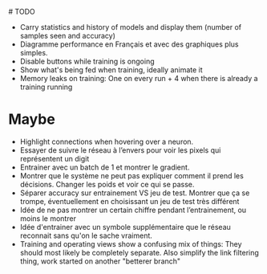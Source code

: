 # TODO

- Carry statistics and history of models and display them (number of samples seen and accuracy)
- Diagramme performance en Français et avec des graphiques plus simples.
- Disable buttons while training is ongoing
- Show what's being fed when training, ideally animate it
- Memory leaks on training: One on every run + 4 when there is already a training running

# Maybe

- Highlight connections when hovering over a neuron.
- Essayer de suivre le réseau à l’envers pour voir les pixels qui représentent un digit
- Entrainer avec un batch de 1 et montrer le gradient.
- Montrer que le système ne peut pas expliquer comment il prend les décisions. Changer les poids et voir ce qui se passe.
- Séparer accuracy sur entrainement VS jeu de test. Montrer que ça se trompe, éventuellement en choisissant un jeu de test très différent
- Idée de ne pas montrer un certain chiffre pendant l’entrainement, ou moins le montrer
- Idée d'entrainer avec un symbole supplémentaire que le réseau reconnait sans qu'on le sache vraiment.
- Training and operating views show a confusing mix of things:
  They should most likely be completely separate.
  Also simplify the link filtering thing, work started on another "betterer branch"
